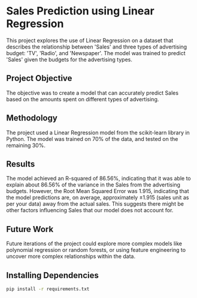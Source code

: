 # Sales Prediction using Linear Regression
This project explores the use of Linear Regression on a dataset that describes the relationship between 'Sales' and three types of advertising budget: 'TV', 'Radio', and 'Newspaper'. The model was trained to predict 'Sales' given the budgets for the advertising types.

## Project Objective
The objective was to create a model that can accurately predict Sales based on the amounts spent on different types of advertising.

## Methodology
The project used a Linear Regression model from the scikit-learn library in Python. The model was trained on 70% of the data, and tested on the remaining 30%. 

## Results
The model achieved an R-squared of 86.56%, indicating that it was able to explain about 86.56% of the variance in the Sales from the advertising budgets. However, the Root Mean Squared Error was 1.915, indicating that the model predictions are, on average, approximately ±1.915 (sales unit as per your data) away from the actual sales. This suggests there might be other factors influencing Sales that our model does not account for.

## Future Work

Future iterations of the project could explore more complex models like polynomial regression or random forests, or using feature engineering to uncover more complex relationships within the data.

## Installing Dependencies
```bash
pip install -r requirements.txt
